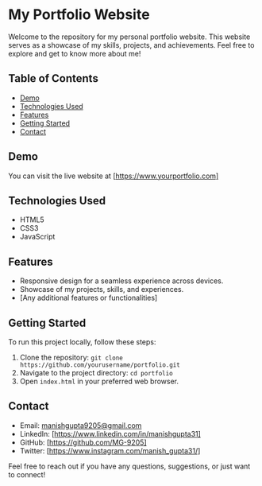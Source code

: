 # My Portfolio Website

Welcome to the repository for my personal portfolio website. This website serves as a showcase of my skills, projects, and achievements. Feel free to explore and get to know more about me!

## Table of Contents

- [Demo](#demo)
- [Technologies Used](#technologies-used)
- [Features](#features)
- [Getting Started](#getting-started)
- [Contact](#contact)

## Demo

You can visit the live website at [https://www.yourportfolio.com]


## Technologies Used

- HTML5
- CSS3
- JavaScript

## Features

- Responsive design for a seamless experience across devices.
- Showcase of my projects, skills, and experiences.
- [Any additional features or functionalities]

## Getting Started

To run this project locally, follow these steps:

1. Clone the repository: `git clone https://github.com/yourusername/portfolio.git`
2. Navigate to the project directory: `cd portfolio`
3. Open `index.html` in your preferred web browser.


## Contact

- Email: manishgupta9205@gmail.com
- LinkedIn: [https://www.linkedin.com/in/manishgupta31]
- GitHub: [https://github.com/MG-9205]
- Twitter: [https://www.instagram.com/manish_gupta31/]

Feel free to reach out if you have any questions, suggestions, or just want to connect!
